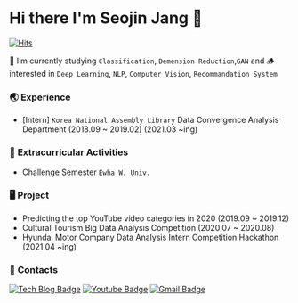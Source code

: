 # Hi there I'm Seojin Jang 👋

[![Hits](https://hits.seeyoufarm.com/api/count/incr/badge.svg?url=https%3A%2F%2Fgithub.com%2FSEOJIN-Lab&count_bg=%230079E5&title_bg=%23555555&icon=waze.svg&icon_color=%23FFFFFF&title=hits&edge_flat=false)](https://hits.seeyoufarm.com)

🌱 I’m currently studying ```Classification```, ```Demension Reduction```,```GAN``` and 🪵 interested in ```Deep Learning```, ```NLP```, ```Computer Vision```, ```Recommandation System```

### 🌏 **Experience** 
- [Intern] ```Korea National Assembly Library``` Data Convergence Analysis Department (2018.09 ~ 2019.02) (2021.03 ~ing) 

### 🔭 **Extracurricular Activities**
- Challenge Semester ```Ewha W. Univ.``` 

### 🖥 **Project**
- Predicting the top YouTube video categories in 2020 (2019.09 ~ 2019.12)
- Cultural Tourism Big Data Analysis Competition (2020.07 ~ 2020.08)
- Hyundai Motor Company Data Analysis Intern Competition Hackathon (2021.04 ~ing)

### 📩 **Contacts**
  [![Tech Blog Badge](http://img.shields.io/badge/-Tech%20blog-blue?style=flat-square&logo=github&link=https://data99analytics-seojin.tistory.com/)](https://data99analytics-seojin.tistory.com/)
  [![Youtube Badge](https://img.shields.io/badge/Youtube-ff0000?style=flat-square&logo=youtube&link=https://www.youtube.com/channel/UCOnajE5U5WRA0i4vczyDNYw)](https://www.youtube.com/channel/UCOnajE5U5WRA0i4vczyDNYw)
  [![Gmail Badge](https://img.shields.io/badge/Gmail-d14836?style=flat-square&logo=Gmail&logoColor=white&link=mailto:jsj131012@gmail.com)](mailto:jsj131012@gmail.com)


<!--
**SEOJIN-Lab/SEOJIN-Lab** is a ✨ _special_ ✨ repository because its `README.md` (this file) appears on your GitHub profile.

Here are some ideas to get you started:

- 🔭 I’m currently working on ...
- 🌱 I’m currently learning ...
- 👯 I’m looking to collaborate on ...
- 🤔 I’m looking for help with ...
- 💬 Ask me about ...
- 📫 How to reach me: ...
- 😄 Pronouns: ...
- ⚡ Fun fact: ...
-->
